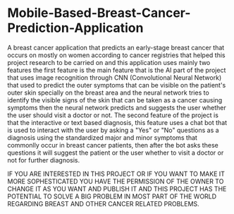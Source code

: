 # Mobile-Based-Breast-Cancer-Prediction-Application
A breast cancer application that predicts an early-stage breast cancer that occurs on mostly on women according to cancer registries that helped this project research to be carried on and this application uses mainly two features the first feature is the main feature that is the AI part of the project that uses image recognition through CNN (Convolutional Neural Network) that used to predict the outer symptoms that can be visible on the patient's outer skin specially on the breast area and the neural network tries to identify the visible signs of the skin that can be taken as a cancer causing symptoms then the neural network predicts and suggests the user whether the user should visit a doctor or not.
The second feature of the project is that the interactive or text based diagnosis, this feature uses a chat bot that is used to interact with the user by asking a "Yes" or "No" questions as a diagnosis using the standardized major and minor symptoms that commonlly occur in breast cancer patients, then after the bot asks these questions it will suggest the patient or the user whether to visit a doctor or not for further diagnosis.

IF YOU ARE INTERESTED IN THIS PROJECT OR IF YOU WANT TO MAKE IT MORE SOPHESTICATED YOU HAVE THE PERMISSION OF THE OWNER TO CHANGE IT AS YOU WANT AND PUBLISH IT AND THIS PROJECT HAS THE POTENTIAL TO SOLVE A BIG PROBLEM IN MOST PART OF THE WORLD REGARDING BREAST AND OTHER CANCER RELATED PROBLEMS.
